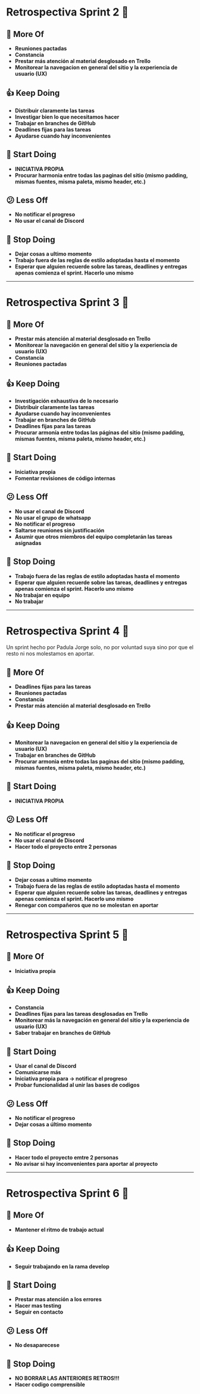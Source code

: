 # Retrospectiva Sprint 2 🚀

## 🤩 More Of
- **Reuniones pactadas**
- **Constancia**
- **Prestar más atención al material desglosado en Trello**
- **Monitorear la navegacion en general del sitio y la experiencia de usuario (UX)**

## 👍 Keep Doing

- **Distribuir claramente las tareas**
- **Investigar bien lo que necesitamos hacer**
- **Trabajar en branches de GitHub**
- **Deadlines fijas para las tareas**
- **Ayudarse cuando hay inconvenientes**

## 💪 Start Doing

- **INICIATIVA PROPIA**
- **Procurar harmonia entre todas las paginas del sitio (mismo padding, mismas fuentes, misma paleta, mismo header, etc.)**

## 😕 Less Off

- **No notificar el progreso**
- **No usar el canal de Discord**

## 🚫 Stop Doing

- **Dejar cosas a ultimo momento**
- **Trabajo fuera de las reglas de estilo adoptadas hasta el momento**
- **Esperar que alguien recuerde sobre las tareas, deadlines y entregas apenas comienza el sprint. Hacerlo uno mismo**

---

# Retrospectiva Sprint 3 🚀

## 🤩 More Of

- **Prestar más atención al material desglosado en Trello**
- **Monitorear la navegación en general del sitio y la experiencia de usuario (UX)**
- **Constancia**
- **Reuniones pactadas**

## 👍 Keep Doing

- **Investigación exhaustiva de lo necesario**
- **Distribuir claramente las tareas**
- **Ayudarse cuando hay inconvenientes**
- **Trabajar en branches de GitHub**
- **Deadlines fijas para las tareas**
- **Procurar armonía entre todas las páginas del sitio (mismo padding, mismas fuentes, misma paleta, mismo header, etc.)**

## 💪 Start Doing

- **Iniciativa propia**
- **Fomentar revisiones de código internas**

## 😕 Less Off

- **No usar el canal de Discord**
- **No usar el grupo de whatsapp**
- **No notificar el progreso**
- **Saltarse reuniones sin justificación**
- **Asumir que otros miembros del equipo completarán las tareas asignadas**

## 🚫 Stop Doing

- **Trabajo fuera de las reglas de estilo adoptadas hasta el momento**
- **Esperar que alguien recuerde sobre las tareas, deadlines y entregas apenas comienza el sprint. Hacerlo uno mismo**
- **No trabajar en equipo**
- **No trabajar**


---

# Retrospectiva Sprint 4 🚀

Un sprint hecho por Padula Jorge solo, no por voluntad suya sino por que el resto ni nos molestamos en aportar.

## 🤩 More Of

- **Deadlines fijas para las tareas**
- **Reuniones pactadas**
- **Constancia**
- **Prestar más atención al material desglosado en Trello**

## 👍 Keep Doing

- **Monitorear la navegacion en general del sitio y la experiencia de usuario (UX)**
- **Trabajar en branches de GitHub**
- **Procurar armonia entre todas las paginas del sitio (mismo padding, mismas fuentes, misma paleta, mismo header, etc.)**

## 💪 Start Doing

- **INICIATIVA PROPIA**

## 😕 Less Off

- **No notificar el progreso**
- **No usar el canal de Discord**
- **Hacer todo el proyecto entre 2 personas**

## 🚫 Stop Doing

- **Dejar cosas a ultimo momento**
- **Trabajo fuera de las reglas de estilo adoptadas hasta el momento**
- **Esperar que alguien recuerde sobre las tareas, deadlines y entregas apenas comienza el sprint. Hacerlo uno mismo**
- **Renegar con compañeros que no se molestan en aportar**


---

# Retrospectiva Sprint 5 🚀

## 🤩 More Of

- **Iniciativa propia**

## 👍 Keep Doing

- **Constancia**
- **Deadlines fijas para las tareas desglosadas en Trello**
- **Monitorear más la navegación en general del sitio y la experiencia de usuario (UX)**
- **Saber trabajar en branches de GitHub**

## 💪 Start Doing

- **Usar el canal de Discord**
- **Comunicarse más**
- **Iniciativa propia para -> notificar el progreso**
- **Probar funcionalidad al unir las bases de codigos**

## 😕 Less Off

- **No notificar el progreso**
- **Dejar cosas a último momento**

## 🚫 Stop Doing

- **Hacer todo el proyecto emtre 2 personas**
- **No avisar si hay inconvenientes para aportar al proyecto**


---

# Retrospectiva Sprint 6 🚀

## 🤩 More Of

- **Mantener el ritmo de trabajo actual**

## 👍 Keep Doing

- **Seguir trabajando en la rama develop**

## 💪 Start Doing

- **Prestar mas atención a los errores**
- **Hacer mas testing**
- **Seguir en contacto**

## 😕 Less Off

- **No desaparecese**

## 🚫 Stop Doing

- **NO BORRAR LAS ANTERIORES RETROS!!!**
- **Hacer codigo comprensible**